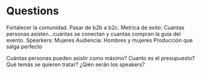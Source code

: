# Questions

Fortalecer la comunidad. Pasar de b2b a b2c. 
Metrica de exito: Cuantas personas asisten...cuántas se conectan y cuantas compran la guia del evento.
Spearkers: Mujeres
Audiencia: Hombres y mujeres
Producción que salga perfecto

Cuántas personas pueden asistir como máximo?
Cuanto es el presupuesto?
Qué temás se quieren tratar?
¿Qién serán los speakers?

